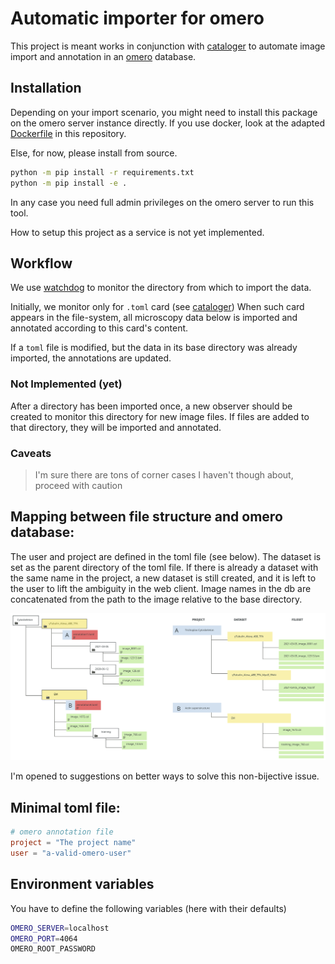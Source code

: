 # Automatic importer for omero

This project is meant works in conjunction with [cataloger](https://github.com/centuri-engineering/cataloger) to automate image import and annotation in an [omero](https://openmicroscopy.org/omero) database.

## Installation

Depending on your import scenario, you might need to install this package on the omero server instance directly. If you use docker, look at the adapted [Dockerfile](Dockerfile) in this repository.

Else, for now, please install from source.

```sh
python -m pip install -r requirements.txt
python -m pip install -e .
```

In any case you need full admin privileges on the omero server to run this tool.

How to setup this project as a service is not yet implemented.


## Workflow



We use [watchdog](https://pythonhosted.org/watchdog/) to monitor the directory from which to import the data.

Initially, we monitor only for `.toml` card (see [cataloger](https://github.com/centuri-engineering/cataloger)) When such card appears in the file-system, all microscopy data below is imported and annotated according to this card's content.

If a `toml` file is modified, but the data in its base directory was already imported, the annotations are updated.


### Not Implemented (yet)

After a directory has been imported once, a new observer should be created to monitor this directory for new image files. If files are added to that directory, they will be imported and annotated.

### Caveats

> I'm sure there are tons of corner cases I haven't though about, proceed with caution


## Mapping between file structure and omero database:

The user and project are defined in the toml file (see below).
The dataset is set as the parent directory of the toml file. If there is already a dataset with the same name in the project, a new dataset is still created, and it is left to the user to lift the ambiguity in the web client. Image names in the db are concatenated from the path to the image relative to the base directory.

![Mapping between directory structure and omero](doc/annotation_tree.svg)

I'm opened to suggestions on better ways to solve this non-bijective issue.


## Minimal  toml file:

```toml
# omero annotation file
project = "The project name"
user = "a-valid-omero-user"
```


## Environment variables

You have to define the following variables (here with their defaults)

```sh
OMERO_SERVER=localhost
OMERO_PORT=4064
OMERO_ROOT_PASSWORD
```
